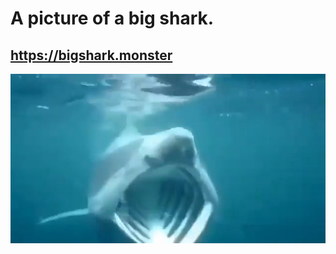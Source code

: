 # A picture of a big shark.
## https://bigshark.monster
<a href="https://bigshark.monster"><p align="center"><img src="./bigshark.png"></p></a>
